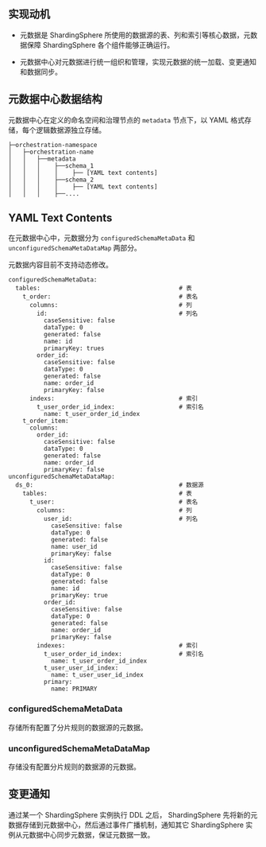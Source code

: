 
## 实现动机

- 元数据是 ShardingSphere 所使用的数据源的表、列和索引等核心数据，元数据保障 ShardingSphere 各个组件能够正确运行。

- 元数据中心对元数据进行统一组织和管理，实现元数据的统一加载、变更通知和数据同步。

## 元数据中心数据结构

元数据中心在定义的命名空间和治理节点的 `metadata` 节点下，以 YAML 格式存储，每个逻辑数据源独立存储。

```
├─orchestration-namespace
│   ├─orchestration-name
│   │   ├──metadata
│   │   │    ├──schema_1
│   │   │    │    ├── [YAML text contents]
│   │   │    ├──schema_2
│   │   │    │    ├── [YAML text contents]
│   │   │    ├──....
```

## YAML Text Contents

在元数据中心中，元数据分为 `configuredSchemaMetaData` 和 `unconfiguredSchemaMetaDataMap` 两部分。

元数据内容目前不支持动态修改。

```
configuredSchemaMetaData:
  tables:                                       # 表
    t_order:                                    # 表名
      columns:                                  # 列
        id:                                     # 列名
          caseSensitive: false
          dataType: 0
          generated: false
          name: id
          primaryKey: trues
        order_id:
          caseSensitive: false
          dataType: 0
          generated: false
          name: order_id
          primaryKey: false
      indexs:                                   # 索引
        t_user_order_id_index:                  # 索引名
          name: t_user_order_id_index
    t_order_item:
      columns:
        order_id:
          caseSensitive: false
          dataType: 0
          generated: false
          name: order_id
          primaryKey: false
unconfiguredSchemaMetaDataMap:
  ds_0:                                         # 数据源
    tables:                                     # 表
      t_user:                                   # 表名
        columns:                                # 列
          user_id:                              # 列名
            caseSensitive: false
            dataType: 0
            generated: false
            name: user_id
            primaryKey: false
          id:
            caseSensitive: false
            dataType: 0
            generated: false
            name: id
            primaryKey: true
          order_id:
            caseSensitive: false
            dataType: 0
            generated: false
            name: order_id
            primaryKey: false
        indexes:                                # 索引
          t_user_order_id_index:                # 索引名
            name: t_user_order_id_index
          t_user_user_id_index:
            name: t_user_user_id_index
          primary:
            name: PRIMARY
```

### configuredSchemaMetaData

存储所有配置了分片规则的数据源的元数据。

### unconfiguredSchemaMetaDataMap

存储没有配置分片规则的数据源的元数据。

## 变更通知

通过某一个 ShardingSphere 实例执行 DDL 之后，
ShardingSphere 先将新的元数据存储到元数据中心，然后通过事件广播机制，通知其它 ShardingSphere 实例从元数据中心同步元数据，保证元数据一致。
